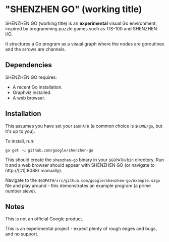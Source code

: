 # "SHENZHEN GO" (working title)

SHENZHEN GO (working title) is an **experimental** visual Go environment, inspired by programming puzzle games such as TIS-100 and SHENZHEN I/O.

It structures a Go program as a visual graph where the nodes are goroutines and the arrows are channels. 

## Dependencies

SHENZHEN GO requires:

*   A recent Go installation.
*   Graphviz installed.
*   A web browser.

## Installation

This assumes you have set your `$GOPATH` (a common choice is `$HOME/go`, but it's up to you).

To install, run:

    go get -u github.com/google/shenzhen-go

This should create the `shenzhen-go` binary in your `$GOPATH/bin` directory.
Run it and a web browser should appear with SHENZHEN GO (or navigate to 
http://[::1]:8088/ manually).

Navigate to the `$GOPATH/src/github.com/google/shenzhen-go/example.szgo` 
file and play around - this demonstrates an example program (a prime number sieve).

## Notes

This is not an official Google product.

This is an experimental project - expect plenty of rough edges and bugs, and no support.